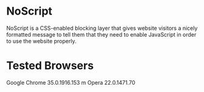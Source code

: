 NoScript
========

NoScript is a CSS-enabled blocking layer that gives website visitors a nicely formatted message to tell them that they need to enable JavaScript in order to use the website properly.

Tested Browsers
========

Google Chrome 35.0.1916.153 m
Opera 22.0.1471.70
